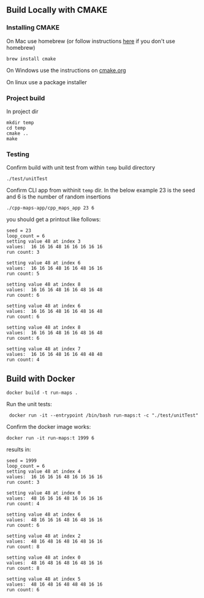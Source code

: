## Build Locally with CMAKE

### Installing CMAKE
On Mac use homebrew (or follow instructions [here](https://cmake.org/install/) if you don't use homebrew)
```shell script
brew install cmake
```

On Windows use the instructions on [cmake.org](https://cmake.org/install/)

On linux use a package installer

### Project build

In project dir 
```shell script
mkdir temp
cd temp
cmake ..
make
```

### Testing

Confirm build with unit test from within `temp` build directory
```shell script
./test/unitTest
```

Confirm CLI app from withinit `temp` dir. In the below example 23 is the seed and 6 is the number of random insertions
```shell script
./cpp-maps-app/cpp_maps_app 23 6
```

you should get a printout like follows:
```shell script
seed = 23
loop_count = 6
setting value 48 at index 3
values:  16 16 16 48 16 16 16 16 16
run count: 3

setting value 48 at index 6
values:  16 16 16 48 16 16 48 16 16
run count: 5

setting value 48 at index 8
values:  16 16 16 48 16 16 48 16 48
run count: 6

setting value 48 at index 6
values:  16 16 16 48 16 16 48 16 48
run count: 6

setting value 48 at index 8
values:  16 16 16 48 16 16 48 16 48
run count: 6

setting value 48 at index 7
values:  16 16 16 48 16 16 48 48 48
run count: 4
```

## Build with Docker
```shell script
docker build -t run-maps .
```

Run the unit tests:
```shell script
 docker run -it --entrypoint /bin/bash run-maps:t -c "./test/unitTest"
```

Confirm the docker image works:
```shell script
docker run -it run-maps:t 1999 6
```

results in:
```shell script
seed = 1999
loop_count = 6
setting value 48 at index 4
values:  16 16 16 16 48 16 16 16 16
run count: 3

setting value 48 at index 0
values:  48 16 16 16 48 16 16 16 16
run count: 4

setting value 48 at index 6
values:  48 16 16 16 48 16 48 16 16
run count: 6

setting value 48 at index 2
values:  48 16 48 16 48 16 48 16 16
run count: 8

setting value 48 at index 0
values:  48 16 48 16 48 16 48 16 16
run count: 8

setting value 48 at index 5
values:  48 16 48 16 48 48 48 16 16
run count: 6
```